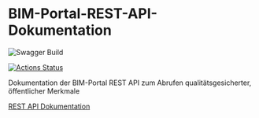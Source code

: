 # BIM-Portal-REST-API-Dokumentation
![Swagger Build](https://github.com/bimdeutschland/BIM-Portal-REST-API-Dokumentation/workflows/pages-build-deployment/badge.svg)

[![Actions Status](https://github.com/bimdeutschland/BIM-Portal-REST-API-Dokumentation/actions/pages-build-deployment/badge.svg)](https://github.com/bimdeutschland/BIM-Portal-REST-API-Dokumentation/actions)

Dokumentation der BIM-Portal REST API zum Abrufen qualitätsgesicherter, öffentlicher Merkmale

[REST API Dokumentation](https://bimdeutschland.github.io/BIM-Portal-REST-API-Dokumentation/)
